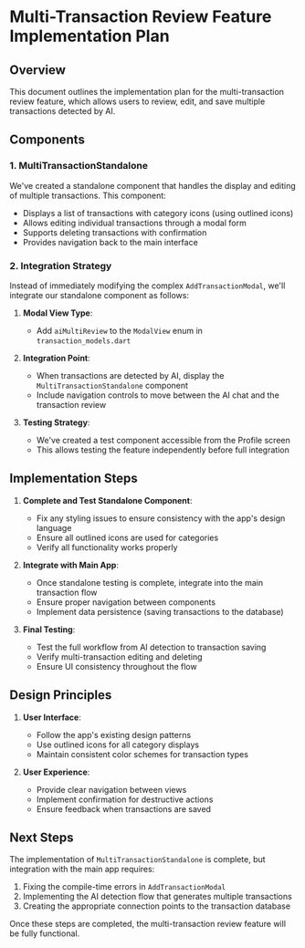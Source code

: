 # Multi-Transaction Review Feature Implementation Plan

## Overview
This document outlines the implementation plan for the multi-transaction review feature, which allows users to review, edit, and save multiple transactions detected by AI.

## Components

### 1. MultiTransactionStandalone
We've created a standalone component that handles the display and editing of multiple transactions. This component:
- Displays a list of transactions with category icons (using outlined icons)
- Allows editing individual transactions through a modal form
- Supports deleting transactions with confirmation
- Provides navigation back to the main interface

### 2. Integration Strategy
Instead of immediately modifying the complex `AddTransactionModal`, we'll integrate our standalone component as follows:

1. **Modal View Type**:
   - Add `aiMultiReview` to the `ModalView` enum in `transaction_models.dart`

2. **Integration Point**:
   - When transactions are detected by AI, display the `MultiTransactionStandalone` component
   - Include navigation controls to move between the AI chat and the transaction review

3. **Testing Strategy**:
   - We've created a test component accessible from the Profile screen
   - This allows testing the feature independently before full integration

## Implementation Steps

1. **Complete and Test Standalone Component**:
   - Fix any styling issues to ensure consistency with the app's design language
   - Ensure all outlined icons are used for categories
   - Verify all functionality works properly

2. **Integrate with Main App**:
   - Once standalone testing is complete, integrate into the main transaction flow
   - Ensure proper navigation between components
   - Implement data persistence (saving transactions to the database)

3. **Final Testing**:
   - Test the full workflow from AI detection to transaction saving
   - Verify multi-transaction editing and deleting
   - Ensure UI consistency throughout the flow

## Design Principles

1. **User Interface**:
   - Follow the app's existing design patterns
   - Use outlined icons for all category displays
   - Maintain consistent color schemes for transaction types

2. **User Experience**:
   - Provide clear navigation between views
   - Implement confirmation for destructive actions
   - Ensure feedback when transactions are saved

## Next Steps

The implementation of `MultiTransactionStandalone` is complete, but integration with the main app requires:

1. Fixing the compile-time errors in `AddTransactionModal`
2. Implementing the AI detection flow that generates multiple transactions
3. Creating the appropriate connection points to the transaction database

Once these steps are completed, the multi-transaction review feature will be fully functional.
